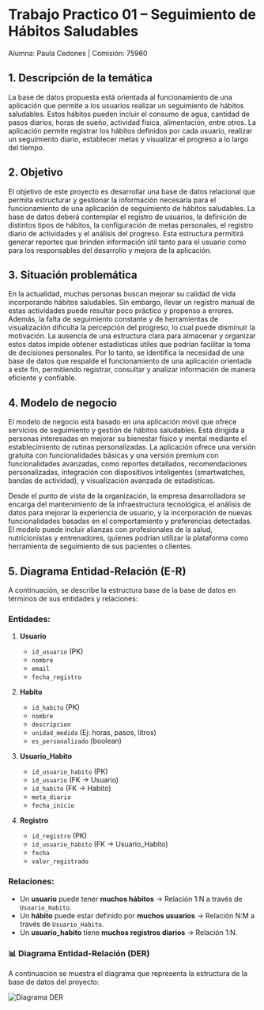 # Trabajo Practico 01 – Seguimiento de Hábitos Saludables
Alumna: Paula Cedones | Comisión: 75960

## 1. Descripción de la temática

La base de datos propuesta está orientada al funcionamiento de una aplicación que permite a los usuarios realizar un seguimiento de hábitos saludables. Estos hábitos pueden incluir el consumo de agua, cantidad de pasos diarios, horas de sueño, actividad física, alimentación, entre otros. La aplicación permite registrar los hábitos definidos por cada usuario, realizar un seguimiento diario, establecer metas y visualizar el progreso a lo largo del tiempo.

## 2. Objetivo

El objetivo de este proyecto es desarrollar una base de datos relacional que permita estructurar y gestionar la información necesaria para el funcionamiento de una aplicación de seguimiento de hábitos saludables. La base de datos deberá contemplar el registro de usuarios, la definición de distintos tipos de hábitos, la configuración de metas personales, el registro diario de actividades y el análisis del progreso. Esta estructura permitirá generar reportes que brinden información útil tanto para el usuario como para los responsables del desarrollo y mejora de la aplicación.

## 3. Situación problemática

En la actualidad, muchas personas buscan mejorar su calidad de vida incorporando hábitos saludables. Sin embargo, llevar un registro manual de estas actividades puede resultar poco práctico y propenso a errores. Además, la falta de seguimiento constante y de herramientas de visualización dificulta la percepción del progreso, lo cual puede disminuir la motivación. La ausencia de una estructura clara para almacenar y organizar estos datos impide obtener estadísticas útiles que podrían facilitar la toma de decisiones personales. Por lo tanto, se identifica la necesidad de una base de datos que respalde el funcionamiento de una aplicación orientada a este fin, permitiendo registrar, consultar y analizar información de manera eficiente y confiable.

## 4. Modelo de negocio

El modelo de negocio está basado en una aplicación móvil que ofrece servicios de seguimiento y gestión de hábitos saludables. Está dirigida a personas interesadas en mejorar su bienestar físico y mental mediante el establecimiento de rutinas personalizadas. La aplicación ofrece una versión gratuita con funcionalidades básicas y una versión premium con funcionalidades avanzadas, como reportes detallados, recomendaciones personalizadas, integración con dispositivos inteligentes (smartwatches, bandas de actividad), y visualización avanzada de estadísticas.

Desde el punto de vista de la organización, la empresa desarrolladora se encarga del mantenimiento de la infraestructura tecnológica, el análisis de datos para mejorar la experiencia de usuario, y la incorporación de nuevas funcionalidades basadas en el comportamiento y preferencias detectadas. El modelo puede incluir alianzas con profesionales de la salud, nutricionistas y entrenadores, quienes podrían utilizar la plataforma como herramienta de seguimiento de sus pacientes o clientes.

## 5. Diagrama Entidad-Relación (E-R)

A continuación, se describe la estructura base de la base de datos en términos de sus entidades y relaciones:

### Entidades:

1. **Usuario**
   - `id_usuario` (PK)
   - `nombre`
   - `email`
   - `fecha_registro`

2. **Habito**
   - `id_habito` (PK)
   - `nombre`
   - `descripcion`
   - `unidad_medida` (Ej: horas, pasos, litros)
   - `es_personalizado` (boolean)

3. **Usuario_Habito**
   - `id_usuario_habito` (PK)
   - `id_usuario` (FK → Usuario)
   - `id_habito` (FK → Habito)
   - `meta_diaria`
   - `fecha_inicio`

4. **Registro**
   - `id_registro` (PK)
   - `id_usuario_habito` (FK → Usuario_Habito)
   - `fecha`
   - `valor_registrado`

### Relaciones:

- Un **usuario** puede tener **muchos hábitos** → Relación 1:N a través de `Usuario_Habito`.
- Un **hábito** puede estar definido por **muchos usuarios** → Relación N:M a través de `Usuario_Habito`.
- Un **usuario_habito** tiene **muchos registros diarios** → Relación 1:N.

### 📊 Diagrama Entidad-Relación (DER)

A continuación se muestra el diagrama que representa la estructura de la base de datos del proyecto:

![Diagrama DER](./documentacion/diagrama.svg)


